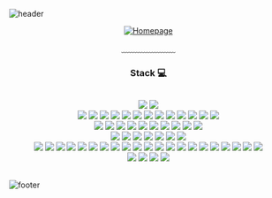 <!--
- 👋 Hello, I'm ...
- 🔭 I’m currently working on ...
- 🌱 I’m currently learning ...
- 👯 I’m looking to collaborate on ...
- 🤔 I’m looking for help with ...
- 💬 Ask me about ...
- 📫 How to reach me: ...
- 😄 Pronouns: ...
- ⚡ Fun fact: ...
-->

![header](https://capsule-render.vercel.app/api?type=waving&&color=gradient&height=100&section=header&fontSize=90)

<div align = "center">

[![Homepage](https://img.shields.io/badge/Dev's-Home-d14836?style=flat-square&logo=Home&logoColor=white&link=https://jsontype.github.io/jsontype)](https://jsontype.github.io/jsontype)

  <div>﹏﹏﹏﹏﹏﹏﹏</div>

  <h3>Stack 💻</h3>  
  <br>

  <!-- Code Base -->
  <img src="https://img.shields.io/badge/JavaScript-F7DF1E?style=flat-square&logo=JavaScript&logoColor=white"/>
  <img src="https://img.shields.io/badge/TypeScript-3178C6?style=flat-square&logo=TypeScript&logoColor=white"/>
  <br>

  <!-- Frontend -->
  <img src="https://img.shields.io/badge/React-61DAFB?style=flat-square&logo=React&logoColor=white"/>
  <img src="https://img.shields.io/badge/React_Native-61DAFB?style=flat-square&logo=React&logoColor=black"/>
  <img src="https://img.shields.io/badge/Next.js-000000?style=flat-square&logo=Next.js&logoColor=white"/>
  <img src="https://img.shields.io/badge/Vue-4FC08D?style=flat-square&logo=Vue.js&logoColor=white"/>
  <img src="https://img.shields.io/badge/Nuxt.js-00C58E?style=flat-square&logo=Nuxt.js&logoColor=white"/>
  <img src="https://img.shields.io/badge/SvelteKit-FF3E00?style=flat-square&logo=Svelte&logoColor=white"/>  
  <img src="https://img.shields.io/badge/Redux-764ABC?style=flat-square&logo=Redux&logoColor=white"/>
  <img src="https://img.shields.io/badge/MobX-FF9955?style=flat-square&logo=MobX&logoColor=white"/>
  <img src="https://img.shields.io/badge/Recoil-3578E5?style=flat-square&logo=Recoil&logoColor=white"/>
  <img src="https://img.shields.io/badge/Zustand-181717?style=flat-square&logo=Zustand&logoColor=white"/>
  <img src="https://img.shields.io/badge/RxJS-B7178C?style=flat-square&logo=ReactiveX&logoColor=white"/>
  <img src="https://img.shields.io/badge/Pinia-FBAD50?style=flat-square&logo=Pinia&logoColor=white"/>
  <img src="https://img.shields.io/badge/Jotai-14B8A6?style=flat-square&logo=Jotai&logoColor=white"/>
  <br>

  <!-- CSS & Styling -->
  <img src="https://img.shields.io/badge/CSS-1572B6?style=flat-square&logo=CSS3&logoColor=white"/>
  <img src="https://img.shields.io/badge/Sass-CC6699?style=flat-square&logo=Sass&logoColor=white"/>
  <img src="https://img.shields.io/badge/Bootstrap-7952B3?style=flat-square&logo=Bootstrap&logoColor=white"/>
  <img src="https://img.shields.io/badge/Material%20UI-0081CB?style=flat-square&logo=Material-UI&logoColor=white"/>
  <img src="https://img.shields.io/badge/Tailwind%20CSS-06B6D4?style=flat-square&logo=TailwindCSS&logoColor=white"/>
  <img src="https://img.shields.io/badge/Chakra%20UI-319795?style=flat-square&logo=ChakraUI&logoColor=white"/>
  <img src="https://img.shields.io/badge/Styled%20Components-DB7093?style=flat-square&logo=styled-components&logoColor=white"/>
  <img src="https://img.shields.io/badge/Ant%20Design-0170FE?style=flat-square&logo=AntDesign&logoColor=white"/>
  <img src="https://img.shields.io/badge/Emotion-FF4785?style=flat-square&logo=emotion&logoColor=white"/>
  <img src="https://img.shields.io/badge/PostCSS-DD3A0A?style=flat-square&logo=postcss&logoColor=white"/>
  <br>

  <!-- Backend -->
  <img src="https://img.shields.io/badge/Node.js-339933?style=flat-square&logo=Node.js&logoColor=white"/>
  <img src="https://img.shields.io/badge/-GraphQL-E10098?style=flat-square&logo=graphql&logoColor=white"/>
  <img src="https://img.shields.io/badge/Java-007396?style=flat-square&logo=Spring&logoColor=white"/>
  <img src="https://img.shields.io/badge/Python-3776AB?style=flat-square&logo=Python&logoColor=white"/>
  <img src="https://img.shields.io/badge/AWS-232F3E?style=flat-square&logo=Amazon-AWS&logoColor=white"/>
  <img src="https://img.shields.io/badge/GCP-4285F4?style=flat-square&logo=Google-Cloud&logoColor=white"/>
  <img src="https://img.shields.io/badge/Vercel-000000?style=flat-square&logo=Vercel&logoColor=white"/>  
  <br>  

  <!-- Etc Tools : Test, Build -->
  <img src="https://img.shields.io/badge/Jest-C21325?style=flat-square&logo=Jest&logoColor=white"/>
  <img src="https://img.shields.io/badge/Cypress-17202C?style=flat-square&logo=Cypress&logoColor=white"/>
  <img src="https://img.shields.io/badge/Webpack-8DD6F9?style=flat-square&logo=Webpack&logoColor=black"/>
  <img src="https://img.shields.io/badge/Babel-F9DC3E?style=flat-square&logo=Babel&logoColor=black"/>
  <img src="https://img.shields.io/badge/npm-CB3837?style=flat-square&logo=npm&logoColor=white"/>
  <img src="https://img.shields.io/badge/Yarn-2C8EBB?style=flat-square&logo=Yarn&logoColor=white"/>
  <img src="https://img.shields.io/badge/ESLint-4B32C3?style=flat-square&logo=ESLint&logoColor=white"/>
  <img src="https://img.shields.io/badge/Prettier-F7B93E?style=flat-square&logo=Prettier&logoColor=white"/>
  <img src="https://img.shields.io/badge/Rollup-EC4A3F?style=flat-square&logo=Rollup.js&logoColor=white"/>
  <img src="https://img.shields.io/badge/Vite-646CFF?style=flat-square&logo=Vite&logoColor=white"/>
  <img src="https://img.shields.io/badge/Parcel-FFB718?style=flat-square&logo=Parcel&logoColor=black"/>
  <img src="https://img.shields.io/badge/Gulp-CF4647?style=flat-square&logo=Gulp&logoColor=white"/>
  <img src="https://img.shields.io/badge/Grunt-FBA919?style=flat-square&logo=Grunt&logoColor=white"/>
  <img src="https://img.shields.io/badge/Pnpm-F69220?style=flat-square&logo=pnpm&logoColor=white"/>
  <img src="https://img.shields.io/badge/Turborepo-FFC131?style=flat-square&logo=Turborepo&logoColor=black"/>
  <img src="https://img.shields.io/badge/GitHub%20Actions-2088FF?style=flat-square&logo=GitHub-Actions&logoColor=white"/>
  <img src="https://img.shields.io/badge/SonarQube-4E9BCD?style=flat-square&logo=SonarQube&logoColor=white"/>
  <img src="https://img.shields.io/badge/CircleCI-343434?style=flat-square&logo=CircleCI&logoColor=white"/>
  <img src="https://img.shields.io/badge/TravisCI-3EAAAF?style=flat-square&logo=TravisCI&logoColor=white"/>
  <img src="https://img.shields.io/badge/Jenkins-D24939?style=flat-square&logo=Jenkins&logoColor=white"/>
  <img src="https://img.shields.io/badge/Selenium-43B02A?style=flat-square&logo=Selenium&logoColor=white"/>
  <br>

  <!-- IDE -->
  <img src="https://img.shields.io/badge/VSCode-007ACC?style=flat-square&logo=Visual%20Studio%20Code&logoColor=white"/>
  <img src="https://img.shields.io/badge/IntelliJ%20IDEA-000000?style=flat-square&logo=IntelliJ%20IDEA&logoColor=white"/>
  <img src="https://img.shields.io/badge/Eclipse-2C2255?style=flat-square&logo=Eclipse%20IDE&logoColor=white"/>
  <img src="https://img.shields.io/badge/Postman-FF6C37?style=flat-square&logo=Postman&logoColor=white"/>
  <br>  

</div>

<br>

![footer](https://capsule-render.vercel.app/api?type=waving&&color=gradient&height=100&section=footer&fontSize=90)
